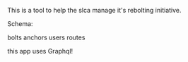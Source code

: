 This is a tool to help the slca manage it's rebolting initiative. 

Schema: 

  bolts
  anchors
  users
  routes


this app uses Graphql!

